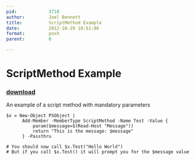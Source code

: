 ```yaml
---
pid:            3718
author:         Joel Bennett
title:          ScriptMethod Example
date:           2012-10-29 10:51:06
format:         posh
parent:         0

---
```


# ScriptMethod Example

### [download](Scripts\3718.ps1)

An example of a script method with mandatory parameters

```posh
$x = New-Object PSObject | 
      Add-Member -MemberType ScriptMethod -Name Test -Value {
          param($message=$(Read-Host "Message")) 
          return "This is the message: $message"
      } -Passthru

# You should now call $x.Test("Hello World")
# But if you call $x.Test() it will prompt you for the $message value

```
